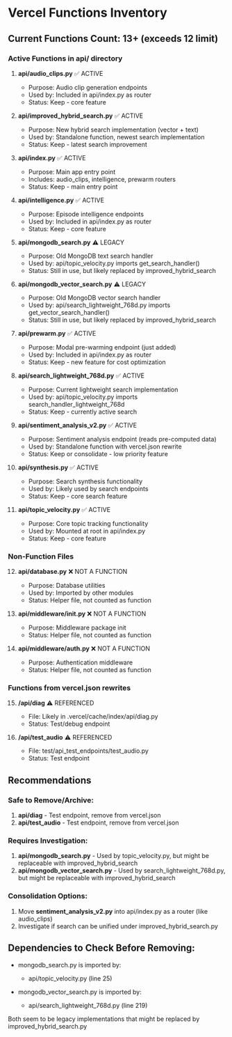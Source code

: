 # Vercel Functions Inventory

## Current Functions Count: 13+ (exceeds 12 limit)

### Active Functions in api/ directory

1. **api/audio_clips.py** ✅ ACTIVE
   - Purpose: Audio clip generation endpoints
   - Used by: Included in api/index.py as router
   - Status: Keep - core feature

2. **api/improved_hybrid_search.py** ✅ ACTIVE
   - Purpose: New hybrid search implementation (vector + text)
   - Used by: Standalone function, newest search implementation
   - Status: Keep - latest search improvement

3. **api/index.py** ✅ ACTIVE
   - Purpose: Main app entry point
   - Includes: audio_clips, intelligence, prewarm routers
   - Status: Keep - main entry point

4. **api/intelligence.py** ✅ ACTIVE
   - Purpose: Episode intelligence endpoints
   - Used by: Included in api/index.py as router
   - Status: Keep - core feature

5. **api/mongodb_search.py** ⚠️ LEGACY
   - Purpose: Old MongoDB text search handler
   - Used by: api/topic_velocity.py imports get_search_handler()
   - Status: Still in use, but likely replaced by improved_hybrid_search

6. **api/mongodb_vector_search.py** ⚠️ LEGACY
   - Purpose: Old MongoDB vector search handler
   - Used by: api/search_lightweight_768d.py imports get_vector_search_handler()
   - Status: Still in use, but likely replaced by improved_hybrid_search

7. **api/prewarm.py** ✅ ACTIVE
   - Purpose: Modal pre-warming endpoint (just added)
   - Used by: Included in api/index.py as router
   - Status: Keep - new feature for cost optimization

8. **api/search_lightweight_768d.py** ✅ ACTIVE
   - Purpose: Current lightweight search implementation
   - Used by: api/topic_velocity.py imports search_handler_lightweight_768d
   - Status: Keep - currently active search

9. **api/sentiment_analysis_v2.py** ✅ ACTIVE
   - Purpose: Sentiment analysis endpoint (reads pre-computed data)
   - Used by: Standalone function with vercel.json rewrite
   - Status: Keep or consolidate - low priority feature

10. **api/synthesis.py** ✅ ACTIVE
    - Purpose: Search synthesis functionality
    - Used by: Likely used by search endpoints
    - Status: Keep - core search feature

11. **api/topic_velocity.py** ✅ ACTIVE
    - Purpose: Core topic tracking functionality
    - Used by: Mounted at root in api/index.py
    - Status: Keep - core feature

### Non-Function Files

12. **api/database.py** ❌ NOT A FUNCTION
    - Purpose: Database utilities
    - Used by: Imported by other modules
    - Status: Helper file, not counted as function

13. **api/middleware/__init__.py** ❌ NOT A FUNCTION
    - Purpose: Middleware package init
    - Status: Helper file, not counted as function

14. **api/middleware/auth.py** ❌ NOT A FUNCTION
    - Purpose: Authentication middleware
    - Status: Helper file, not counted as function

### Functions from vercel.json rewrites

15. **/api/diag** ⚠️ REFERENCED
    - File: Likely in .vercel/cache/index/api/diag.py
    - Status: Test/debug endpoint

16. **/api/test_audio** ⚠️ REFERENCED
    - File: test/api_test_endpoints/test_audio.py
    - Status: Test endpoint

## Recommendations

### Safe to Remove/Archive:
1. **api/diag** - Test endpoint, remove from vercel.json
2. **api/test_audio** - Test endpoint, remove from vercel.json

### Requires Investigation:
1. **api/mongodb_search.py** - Used by topic_velocity.py, but might be replaceable with improved_hybrid_search
2. **api/mongodb_vector_search.py** - Used by search_lightweight_768d.py, but might be replaceable with improved_hybrid_search

### Consolidation Options:
1. Move **sentiment_analysis_v2.py** into api/index.py as a router (like audio_clips)
2. Investigate if search can be unified under improved_hybrid_search.py

## Dependencies to Check Before Removing:

- mongodb_search.py is imported by:
  - api/topic_velocity.py (line 25)

- mongodb_vector_search.py is imported by:
  - api/search_lightweight_768d.py (line 219)

Both seem to be legacy implementations that might be replaced by improved_hybrid_search.py

